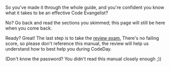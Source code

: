 So you've made it through the whole guide, and you're confident you know what it takes to be an effective Code Evangelist?

No? Go back and read the sections you skimmed; this page will still be here when you come back.

Ready? Great! The last step is to take the [review exam.](https://srnd.wufoo.com/forms/code-evangelist-training-review/) There's no failing score, so please don't reference this manual, the review will help us understand how to best help you during CodeDay.

(Don't know the password? You didn't read this manual closely enough ;))